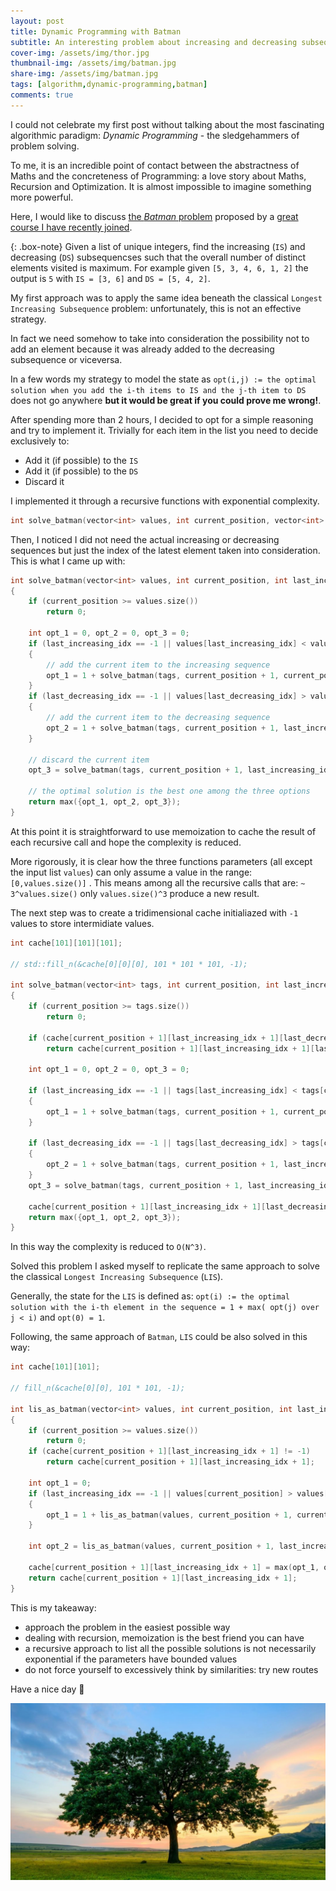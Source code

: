 ```yaml
---
layout: post
title: Dynamic Programming with Batman
subtitle: An interesting problem about increasing and decreasing subsequences
cover-img: /assets/img/thor.jpg
thumbnail-img: /assets/img/batman.jpg
share-img: /assets/img/batman.jpg
tags: [algorithm,dynamic-programming,batman]
comments: true
---
```


I could not celebrate my first post without talking about the most fascinating  algorithmic paradigm: *Dynamic Programming* - the sledgehammers of problem solving.

To me, it is an incredible point of contact between the abstractness of Maths and the concreteness of Programming: a love story about Maths, Recursion and Optimization. It is almost impossible to imagine something more powerful.

Here, I would like to discuss  [the *Batman* problem](https://www.spoj.com/problems/BAT2/) proposed by a [great course I have recently joined](https://www.commonlounge.com/discussion/cbb1cf5102e24774a2bd43daa5211230).

{: .box-note}
Given a list of unique integers, find the increasing (`IS`) and decreasing (`DS`) subsequencses such that the overall number of distinct elements visited is maximum.  For example given `[5, 3, 4, 6, 1, 2]` the output is `5`  with `IS = [3, 6]` and `DS = [5, 4, 2]`.

My first approach was to apply the same idea beneath the classical `Longest Increasing Subsequence` problem: unfortunately, this is not an effective strategy.

 In fact  we need somehow to take into consideration the possibility not to add an element because it was already added to the decreasing subsequence or viceversa.

In a few words my strategy to model the state as  `opt(i,j) := the optimal solution when you add the i-th items to IS and the j-th item to DS` does not go anywhere **but it would be great if you could  prove me wrong!**.

After spending more than 2 hours, I decided to opt for a simple reasoning and try to implement it. Trivially for each item in the list you need to decide exclusively  to:

- Add it (if possible) to the `IS`
- Add it (if possible) to the `DS`
- Discard it

I implemented it through  a recursive functions with exponential complexity.

```C++
int solve_batman(vector<int> values, int current_position, vector<int> increasing_seq,vector<int> decreasing_seq);
```

Then, I noticed  I did not need the actual increasing or decreasing sequences but just the index of the latest element taken into consideration. This is what I came up with:

```c++
int solve_batman(vector<int> values, int current_position, int last_increasing_idx, int last_decreasing_idx)
{
    if (current_position >= values.size())
        return 0;

    int opt_1 = 0, opt_2 = 0, opt_3 = 0;
    if (last_increasing_idx == -1 || values[last_increasing_idx] < values[current_position])
    {	
      	// add the current item to the increasing sequence
        opt_1 = 1 + solve_batman(tags, current_position + 1, current_position, last_decreasing_idx);
    }
    if (last_decreasing_idx == -1 || values[last_decreasing_idx] > values[current_position])
    {
      	// add the current item to the decreasing sequence
        opt_2 = 1 + solve_batman(tags, current_position + 1, last_increasing_idx, current_position);
    }
  
  	// discard the current item
    opt_3 = solve_batman(tags, current_position + 1, last_increasing_idx, last_decreasing_idx);
  	
    // the optimal solution is the best one among the three options  
    return max({opt_1, opt_2, opt_3});
}
```



At this point it is straightforward to use memoization to cache the result of each recursive call and hope the complexity is reduced. 

More rigorously, it is clear how the three functions parameters (all except the input list `values`)  can only assume a value in the range: `[0,values.size()]` . This means among all the recursive calls that are: `~ 3^values.size()` only `values.size()^3` produce a new result.

The next step was to create a tridimensional cache initialiazed with `-1` values to store intermidiate values.

```c++
int cache[101][101][101];

// std::fill_n(&cache[0][0][0], 101 * 101 * 101, -1);

int solve_batman(vector<int> tags, int current_position, int last_increasing_idx, int last_decreasing_idx)
{
    if (current_position >= tags.size())
        return 0;
  
    if (cache[current_position + 1][last_increasing_idx + 1][last_decreasing_idx + 1] != -1)
        return cache[current_position + 1][last_increasing_idx + 1][last_decreasing_idx + 1];

    int opt_1 = 0, opt_2 = 0, opt_3 = 0;
  
    if (last_increasing_idx == -1 || tags[last_increasing_idx] < tags[current_position])
    {
        opt_1 = 1 + solve_batman(tags, current_position + 1, current_position, last_decreasing_idx);
    }
  
    if (last_decreasing_idx == -1 || tags[last_decreasing_idx] > tags[current_position])
    {
        opt_2 = 1 + solve_batman(tags, current_position + 1, last_increasing_idx, current_position);
    }
    opt_3 = solve_batman(tags, current_position + 1, last_increasing_idx, last_decreasing_idx);
    
    cache[current_position + 1][last_increasing_idx + 1][last_decreasing_idx + 1] = max({opt_1, opt_2, opt_3});
    return max({opt_1, opt_2, opt_3});
}
```

In this way the complexity is reduced to `O(N^3)`.

Solved this problem I asked myself to replicate the same approach to solve the classical  `Longest Increasing Subsequence` (`LIS`).

Generally, the state for the `LIS` is defined as: `opt(i) := the optimal solution with the i-th element in the sequence = 1 + max( opt(j) over j < i)` and `opt(0) = 1`.

Following, the same approach of  `Batman`, `LIS` could be also solved in this way:

```c++
int cache[101][101];

// fill_n(&cache[0][0], 101 * 101, -1);

int lis_as_batman(vector<int> values, int current_position, int last_increasing_idx)
{
    if (current_position >= values.size())
        return 0;
    if (cache[current_position + 1][last_increasing_idx + 1] != -1)
        return cache[current_position + 1][last_increasing_idx + 1];

    int opt_1 = 0;
    if (last_increasing_idx == -1 || values[current_position] > values[last_increasing_idx])
    {
        opt_1 = 1 + lis_as_batman(values, current_position + 1, current_position);
    }

    int opt_2 = lis_as_batman(values, current_position + 1, last_increasing_idx);
  
    cache[current_position + 1][last_increasing_idx + 1] = max(opt_1, opt_2);
    return cache[current_position + 1][last_increasing_idx + 1];
}
```



This is my takeaway:

- approach the problem in the easiest possible way
- dealing with recursion, memoization is the best friend you can have
- a recursive approach to list all the possible solutions is not necessarily exponential if the parameters have bounded values
- do not  force yourself to excessively think by similarities: try new routes

Have a nice day 🚀 

![Tree](/assets/img/tree.jpg)

